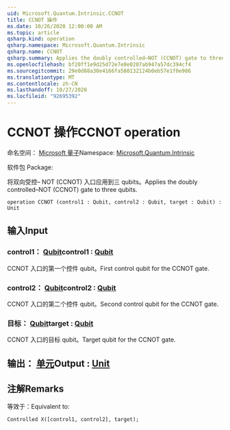 ```yaml
---
uid: Microsoft.Quantum.Intrinsic.CCNOT
title: CCNOT 操作
ms.date: 10/26/2020 12:00:00 AM
ms.topic: article
qsharp.kind: operation
qsharp.namespace: Microsoft.Quantum.Intrinsic
qsharp.name: CCNOT
qsharp.summary: Applies the doubly controlled–NOT (CCNOT) gate to three qubits.
ms.openlocfilehash: bf20ff1e9d25d72e7e8e0207ab947a57dc394cf4
ms.sourcegitcommit: 29e0d88a30e4166fa580132124b0eb57e1f0e986
ms.translationtype: MT
ms.contentlocale: zh-CN
ms.lasthandoff: 10/27/2020
ms.locfileid: "92695392"
---
```

# <a name="ccnot-operation"></a><span data-ttu-id="1003f-102">CCNOT 操作</span><span class="sxs-lookup"><span data-stu-id="1003f-102">CCNOT operation</span></span>

<span data-ttu-id="1003f-103">命名空间： [Microsoft 量子](xref:Microsoft.Quantum.Intrinsic)</span><span class="sxs-lookup"><span data-stu-id="1003f-103">Namespace: [Microsoft.Quantum.Intrinsic](xref:Microsoft.Quantum.Intrinsic)</span></span>

<span data-ttu-id="1003f-104">软件包 [](https://nuget.org/packages/)</span><span class="sxs-lookup"><span data-stu-id="1003f-104">Package: [](https://nuget.org/packages/)</span></span>


<span data-ttu-id="1003f-105">将双向受控– NOT (CCNOT) 入口应用到三 qubits。</span><span class="sxs-lookup"><span data-stu-id="1003f-105">Applies the doubly controlled–NOT (CCNOT) gate to three qubits.</span></span>

```qsharp
operation CCNOT (control1 : Qubit, control2 : Qubit, target : Qubit) : Unit
```


## <a name="input"></a><span data-ttu-id="1003f-106">输入</span><span class="sxs-lookup"><span data-stu-id="1003f-106">Input</span></span>

### <a name="control1--qubit"></a><span data-ttu-id="1003f-107">control1： [Qubit](xref:microsoft.quantum.lang-ref.qubit)</span><span class="sxs-lookup"><span data-stu-id="1003f-107">control1 : [Qubit](xref:microsoft.quantum.lang-ref.qubit)</span></span>

<span data-ttu-id="1003f-108">CCNOT 入口的第一个控件 qubit。</span><span class="sxs-lookup"><span data-stu-id="1003f-108">First control qubit for the CCNOT gate.</span></span>


### <a name="control2--qubit"></a><span data-ttu-id="1003f-109">control2： [Qubit](xref:microsoft.quantum.lang-ref.qubit)</span><span class="sxs-lookup"><span data-stu-id="1003f-109">control2 : [Qubit](xref:microsoft.quantum.lang-ref.qubit)</span></span>

<span data-ttu-id="1003f-110">CCNOT 入口的第二个控件 qubit。</span><span class="sxs-lookup"><span data-stu-id="1003f-110">Second control qubit for the CCNOT gate.</span></span>


### <a name="target--qubit"></a><span data-ttu-id="1003f-111">目标： [Qubit](xref:microsoft.quantum.lang-ref.qubit)</span><span class="sxs-lookup"><span data-stu-id="1003f-111">target : [Qubit](xref:microsoft.quantum.lang-ref.qubit)</span></span>

<span data-ttu-id="1003f-112">CCNOT 入口的目标 qubit。</span><span class="sxs-lookup"><span data-stu-id="1003f-112">Target qubit for the CCNOT gate.</span></span>



## <a name="output--unit"></a><span data-ttu-id="1003f-113">输出： [单元](xref:microsoft.quantum.lang-ref.unit)</span><span class="sxs-lookup"><span data-stu-id="1003f-113">Output : [Unit](xref:microsoft.quantum.lang-ref.unit)</span></span>



## <a name="remarks"></a><span data-ttu-id="1003f-114">注解</span><span class="sxs-lookup"><span data-stu-id="1003f-114">Remarks</span></span>

<span data-ttu-id="1003f-115">等效于：</span><span class="sxs-lookup"><span data-stu-id="1003f-115">Equivalent to:</span></span>

```qsharp
Controlled X([control1, control2], target);
```